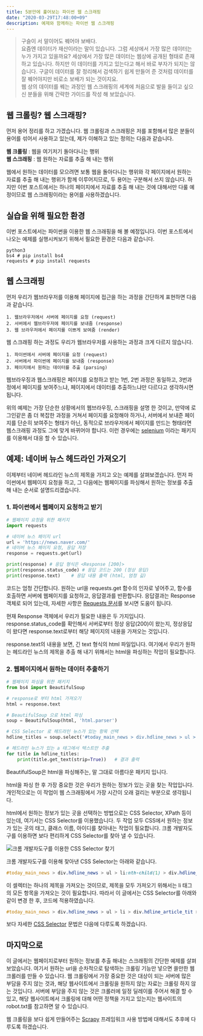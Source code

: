 ```yaml
---
title: 5분만에 훑어보는 파이썬 웹 스크래핑
date: "2020-03-29T17:48:00+09"
description: 예제와 함께하는 파이썬 웹 스크래핑
---
```


> 구슬이 서 말이어도 꿰어야 보배다.\
요즘엔 데이터가 재산이라는 말이 있습니다. 그럼 세상에서 가장 많은 데이터는 누가 가지고 있을까요? 세상에서 가장 많은 데이터는 웹상에 공개된 형태로 존재하고 있습니다. 하지만 이 데이터를 가지고 있는다고 해서 바로 부자가 되지는 않습니다. 구글이 데이터를 잘 정리해서 검색하기 쉽게 만들어 준 것처럼 데이터를 잘 꿰어야지만 비로소 보배가 되는 것이지요.\
웹 상의 데이터를 꿰는 과정인 웹 스크래핑의 세계에 처음으로 발을 들이고 싶으신 분들을 위해 간략한 가이드를 작성 해 보았습니다.

## 웹 크롤링? 웹 스크래핑?

먼저 용어 정리를 하고 가겠습니다. 웹 크롤링과 스크래핑은 저를 포함해서 많은 분들이 용어를 섞어서 사용하고 있는데, 제가 이해하고 있는 정의는 다음과 같습니다.

**웹 크롤링** : 웹을 여기저기 돌아다니는 행위\
**웹 스크래핑** : 웹 원하는 자료를 추출 해 내는 행위

웹에서 원하는 데이터를 모으려면 보통 웹을 돌아다니는 행위와 각 페이지에서 원하는 자료를 추출 해 내는 행위가 함께 이루어지므로, 두 용어는 구분해서 쓰지 않습니다. 하지만 이번 포스트에서는 하나의 페이지에서 자료를 추출 해 내는 것에 대해서만 다룰 예정이므로 웹 스크래핑이라는 용어를 사용하겠습니다.

## 실습을 위해 필요한 환경

이번 포스트에서는 파이썬을 이용한 웹 스크래핑을 해 볼 예정입니다. 이번 포스트에서 나오는 예제를 실행시켜보기 위해서 필요한 환경은 다음과 같습니다.

```shell
python3
bs4 # pip install bs4
requests # pip install requests
```

## 웹 스크래핑

먼저 우리가 웹브라우저를 이용해 페이지에 접근을 하는 과정을 간단하게 표현하면 다음과 같습니다.

```text
1. 웹브라우저에서 서버에 페이지를 요청 (request)
2. 서버에서 웹브라우저에 페이지를 보내줌 (response)
3. 웹 브라우저에서 페이지를 이쁘게 보여줌 (render)
```

웹 스크래핑 하는 과정도 우리가 웹브라우저를 사용하는 과정과 크게 다르지 않습니다.

```text
1. 파이썬에서 서버에 페이지를 요청 (request)
2. 서버에서 파이썬에 페이지를 보내줌 (response)
3. 페이지에서 원하는 데이터를 추출 (parsing)
```

웹브라우징과 웹스크래핑은 페이지를 요청하고 받는 1번, 2번 과정은 동일하고,  3번과정에서 페이지를 보여주느냐, 페이지에서 데이터를 추출하느냐만 다르다고 생각하시면 됩니다.

위의 예제는 가장 단순한 상황에서의 웹브라우징, 스크래핑을 설명 한 것이고, 만약에 로그인같은 좀 더 복잡한 과정을 거쳐서 페이지를 요청해야 하거나, 서버에서 보내준 페이지를 단순히 보여주는 형태가 아닌, 동적으로 브라우저에서 페이지를 만드는 형태라면 웹스크래핑 과정도 그에 맞게 바뀌어야 합니다. 이런 경우에는 [selenium](https://www.selenium.dev/) 이라는 패키지를 이용해서 대응 할 수 있습니다.

## 예제: 네이버 뉴스 헤드라인 가져오기

이제부터 네이버 헤드라인 뉴스의 제목을 가지고 오는 예제를 살펴보겠습니다.
먼저 파이썬에서 웹페이지 요청을 하고, 그 다음에는 웹페이지를 파싱해서 원하는 정보를 추출 해 내는 순서로 설명드리겠습니다.

### 1. 파이썬에서 웹페이지 요청하고 받기

```python
# 웹페이지 요청을 위한 패키지
import requests

# 네이버 뉴스 페이지 url
url = 'https://news.naver.com/'
# 네이버 뉴스 페이지 요청, 응답 저장
response = requests.get(url)

print(response) # 응답 형식은 <Response [200]>
print(response.status_code) # 응답 코드는 200 (정상 응답)
print(response.text)    # 응답 내용 출력 (html, 엄청 긺)
```

코드는 엄청 간단합니다. 원하는 url을 requests.get 함수의 인자로 넣어주고, 함수를 호출하면 서버에 웹페이지를 요청하고, 응답결과를 반환합니다. 응답결과는 Response 객체로 되어 있는데, 자세한 사항은 [Requests 문서](https://2.python-requests.org/en/master/user/advanced/#id2)를 보시면 도움이 됩니다.

현재 Response 객체에서 우리가 필요한 내용은 두 가지입니다. response.status_code를 확인해서 서버로부터 정상 응답(200)이 왔는지, 정상응답이 왔다면 response.text로부터 해당 페이지의 내용을 가져오는 것입니다.

response.text의 내용을 보면, 긴 text 형식의 html 파일입니다. 여기에서 우리가 원하는 헤드라인 뉴스의 제목을 추출 해 내기 위해서는 html을 파싱하는 작업이 필요합니다.

### 2. 웹페이지에서 원하는 데이터 추출하기

```python
# 웹페이지 파싱을 위한 패키지
from bs4 import BeautifulSoup

# response로 부터 html 가져오기
html = response.text

# BeautifulSoup 으로 html 파싱
soup = BeautifulSoup(html, 'html.parser')

# CSS Selector 로 헤드라인 뉴스가 있는 항목 선택
hdline_titles = soup.select('#today_main_news > div.hdline_news > ul > li > div.hdline_article_tit > a')

# 헤드라인 뉴스가 있는 a 태그에서 텍스트만 추출
for title in hdline_titles:
    print(title.get_text(strip=True))   # 결과 출력

```

BeautifulSoup은 html을 파싱해주는, 말 그대로 아름다운 패키지 입니다.

html을 파싱 한 후 가장 중요한 것은 우리가 원하는 정보가 있는 곳을 찾는 작업입니다. 개인적으로는 이 작업이 웹 스크래핑에서 가장 시간이 오래 걸리는 부분으로 생각됩니다.

html에서 원하는 정보가 있는 곳을 선택하는 방법으로는 CSS Selector, XPath 등이 있는데, 여기서는 CSS Selector를 이용했습니다. 두 작업 모두 CSS에서 원하는 정보가 있는 곳의 태그, 클래스 이름, 아이디를 찾아내는 작업이 필요합니다. 크롬 개발자도구를 이용하면 보다 편리하게 CSS Selector를 찾아 낼 수 있습니다.

![크롬 개발자도구를 이용한 CSS Selector 찾기](find_css_selector.gif)

크롬 개발자도구를 이용해 찾아낸 CSS Selector는 아래와 같습니다.

```css
#today_main_news > div.hdline_news > ul > li:nth-child(1) > div.hdline_article_tit > a
```

이 셀렉터는 하나의 제목을 가져오는 것이므로, 제목을 모두 가져오기 위해서는 li 태그의 모든 항목을 가져오는 것이 필요합니다. 따라서 이 글에서는 CSS Selector를 아래와 같이 변경 한 후, 코드에 적용하였습니다.

```css
#today_main_news > div.hdline_news > ul > li > div.hdline_article_tit > a
```

보다 자세한 [CSS Selector](https://www.w3schools.com/cssref/css_selectors.asp) 문법은 다음에 다루도록 하겠습니다.

## 마지막으로

이 글에서는 웹페이지로부터 원하는 정보를 추출 해내는 스크래핑의 간단한 예제를 살펴보았습니다. 여기서 원하는 url을 순차적으로 탐색하는 크롤링 기능만 넣으면 쓸만한 웹 크롤러를 만들 수 있습니다. 웹 크롤링에서 가장 중요한 것은 대상이 되는 서버에 많은 부담을 주지 않는 것과, 해당 웹사이트에서 크롤링을 원하지 않는 자료는 크롤링 하지 않는 것입니다. 서버에 부담을 주지 않는 것은 크롤러에 일정 딜레이를 주어서 해결 할 수 있고, 해당 웹사이트에서 크롤링에 대해 어떤 정책을 가지고 있는지는 웹사이트의 robot.txt를 참고하면 알 수 있습니다.

웹 크롤링을 보다 쉽게 만들어주는 [Scrapy](https://scrapy.org/) 프레임워크 사용 방법에 대해서도 추후에 다루도록 하겠습니다.
